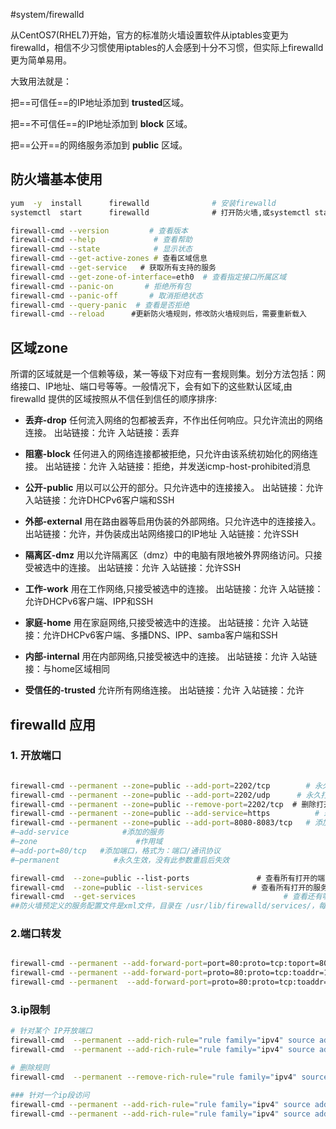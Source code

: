 #system/firewalld

从CentOS7(RHEL7)开始，官方的标准防火墙设置软件从iptables变更为firewalld，相信不少习惯使用iptables的人会感到十分不习惯，但实际上firewalld更为简单易用。

大致用法就是：

把==可信任==的IP地址添加到  **trusted**区域。

把==不可信任==的IP地址添加到  **block**   区域。

把==公开==的网络服务添加到   **public**  区域。


## 防火墙基本使用

```bash
yum  -y  install      firewalld              # 安装firewalld
systemctl  start      firewalld              # 打开防火墙,或systemctl start firewalld.service

firewall-cmd --version         # 查看版本
firewall-cmd --help             # 查看帮助
firewall-cmd --state            # 显示状态
firewall-cmd --get-active-zones # 查看区域信息
firewall-cmd --get-service   # 获取所有支持的服务
firewall-cmd --get-zone-of-interface=eth0  # 查看指定接口所属区域
firewall-cmd --panic-on       # 拒绝所有包
firewall-cmd --panic-off       # 取消拒绝状态
firewall-cmd --query-panic  # 查看是否拒绝
firewall-cmd --reload      #更新防火墙规则，修改防火墙规则后，需要重新载入
```


## 区域zone

所谓的区域就是一个信赖等级，某一等级下对应有一套规则集。划分方法包括：网络接口、IP地址、端口号等等。一般情况下，会有如下的这些默认区域,由firewalld 提供的区域按照从不信任到信任的顺序排序:
- **丢弃-drop**
任何流入网络的包都被丢弃，不作出任何响应。只允许流出的网络连接。
出站链接：允许
入站链接：丢弃

- **阻塞-block**
任何进入的网络连接都被拒绝，只允许由该系统初始化的网络连接。
出站链接：允许
入站链接：拒绝，并发送icmp-host-prohibited消息

- **公开-public**
用以可以公开的部分。只允许选中的连接接入。
出站链接：允许
入站链接：允许DHCPv6客户端和SSH

- **外部-external**
用在路由器等启用伪装的外部网络。只允许选中的连接接入。
出站链接：允许，并伪装成出站网络接口的IP地址
入站链接：允许SSH

- **隔离区-dmz**
用以允许隔离区（dmz）中的电脑有限地被外界网络访问。只接受被选中的连接。
出站链接：允许
入站链接：允许SSH

- **工作-work**
用在工作网络,只接受被选中的连接。
出站链接：允许
入站链接：允许DHCPv6客户端、IPP和SSH

- **家庭-home**
用在家庭网络,只接受被选中的连接。
出站链接：允许
入站链接：允许DHCPv6客户端、多播DNS、IPP、samba客户端和SSH

- **内部-internal**
用在内部网络,只接受被选中的连接。
出站链接：允许
入站链接：与home区域相同

- **受信任的-trusted**
允许所有网络连接。
出站链接：允许
入站链接：允许

## firewalld 应用
### 1. 开放端口
```bash

firewall-cmd --permanent --zone=public --add-port=2202/tcp        # 永久打开tcp 80端口
firewall-cmd --permanent --zone=public --add-port=2202/udp      # 永久打开udp 123端口
firewall-cmd --permanent --zone=public --remove-port=2202/tcp  # 删除打开的端口
firewall-cmd --permanent --zone=public --add-service=https          # 永久打开https服务的端口
firewall-cmd --permanent --zone=public --add-port=8080-8083/tcp   # 添加多个端口
#–add-service            #添加的服务  
#–zone                      #作用域  
#–add-port=80/tcp   #添加端口，格式为：端口/通讯协议  
#–permanent            #永久生效，没有此参数重启后失效

firewall-cmd  --zone=public --list-ports               # 查看所有打开的端口
firewall-cmd  --zone=public --list-services           # 查看所有打开的服务，也可加--permanent
firewall-cmd  --get-services                                 # 查看还有哪些服务可以打开
##防火墙预定义的服务配置文件是xml文件，目录在 /usr/lib/firewalld/services/，每个服务对应一个端口
```

### 2.端口转发
```bash

firewall-cmd --permanent --add-forward-port=port=80:proto=tcp:toport=8080   # 将80端口的流量转发至8080
firewall-cmd --permanent --add-forward-port=proto=80:proto=tcp:toaddr=192.168.1.0.1 # 将80端口的流量转发至192.168.0.1
firewall-cmd --permanent  --add-forward-port=proto=80:proto=tcp:toaddr=192.168.0.1:toport=8080 # 将80端口的流量转发至192.168.0.1的8080端口
```

### 3.ip限制
```bash
# 针对某个 IP开放端口
firewall-cmd  --permanent --add-rich-rule="rule family="ipv4" source address="192.168.0.1" accept" 
firewall-cmd  --permanent --add-rich-rule="rule family="ipv4" source address="192.168.0.1" port protocol="tcp" port="6379" accept"

# 删除规则
firewall-cmd  --permanent --remove-rich-rule="rule family="ipv4" source address="192.168.1.51" accept" 

### 针对一个ip段访问
firewall-cmd --permanent --add-rich-rule="rule family="ipv4" source address="192.168.0.0/16" accept"
firewall-cmd --permanent --add-rich-rule="rule family="ipv4" source address="192.168.1.0/24" port protocol="tcp" port="9200" accept"
```